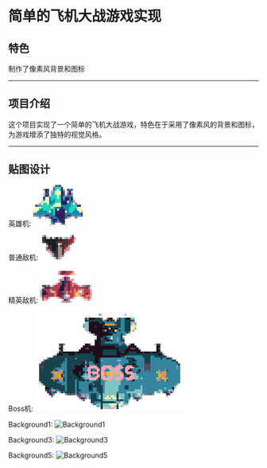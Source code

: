 # 简单的飞机大战游戏实现

## 特色
制作了像素风背景和图标

---

## 项目介绍

这个项目实现了一个简单的飞机大战游戏，特色在于采用了像素风的背景和图标，为游戏增添了独特的视觉风格。

---

## 贴图设计

英雄机:
![英雄机](src/images/hero.png)

普通敌机:
![普通敌机](src/images/mob.png)

精英敌机:
![精英敌机](src/images/elite.png)

Boss机:
![Boss机](src/images/boss.png)

Background1:
![Background1](src/images/bg.png)

Background3:
![Background3](src/images/bg3.png)

Background5:
![Background5](src/images/bg5.png)
